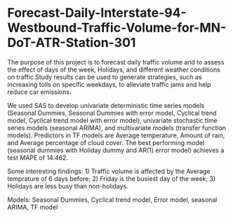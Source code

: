 # Forecast-Daily-Interstate-94-Westbound-Traffic-Volume-for-MN-DoT-ATR-Station-301

The purpose of this project is to forecast daily traffic volume and to assess the effect of days of the week, Holidays, and different weather conditions on traffic.Study results can be used to generate strategies, such as increasing tolls on specific weekdays, to alleviate traffic jams and help reduce car emissions. 

We used SAS to develop univariate deterministic time series models (Seasonal Dummies, Seasonal Dummies with error model, Cyclical trend model, Cyclical trend model with error model), univariate stochastic time series models (seasonal ARIMA), and multivariate models (transfer function models).
Predictors in TF models are Average temperature, Amount of rain, and Average percentage of cloud cover. The best performing model (seasonal dummies with Holiday dummy and AR(1) error model) achieves a test MAPE of 14.462.

Some interesting findings: 1) Traffic volume is affected by the Average temprature of 6 days before; 2) Friday is the busiest day of the week; 3) Holidays are less busy than non-holidays.

Models: Seasonal Dummies, Cyclical trend model, Error model, seasonal ARIMA, TF model







